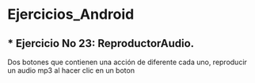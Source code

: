 # Ejercicios_Android
## * Ejercicio No 23: ReproductorAudio.
Dos botones que contienen una acción de diferente cada uno, reproducir un audio mp3 al hacer clic en un boton
